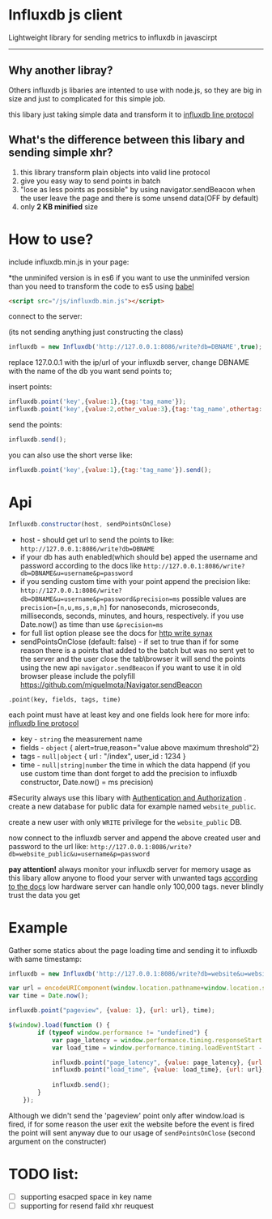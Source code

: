 # Influxdb js client
Lightweight library for sending metrics to influxdb in javascirpt

----------

## Why another libray?

Others influxdb js libaries are intented to use with node.js, so they are big in size and just to complicated for this simple job.

this libary just taking simple data and transform it to [influxdb line protocol](https://docs.influxdata.com/influxdb/v0.13/write_protocols/line/)

## What's the difference between this libary and sending simple xhr?

 1. this library transform plain objects into valid line protocol
 2. give you easy way to send points in batch
 3. "lose as less points as possible" by using navigator.sendBeacon when the user leave the page and there is some unsend data(OFF by default)
 4. only **2 KB minified** size

# How to use?

include influxdb.min.js in your page:

*the unminifed version is in es6 if you want to use the unminifed version than you need to transform the code to es5 using [babel](https://babeljs.io/repl/)
```html
<script src="/js/influxdb.min.js"></script>
```

connect to the server:

(its not sending anything just constructing the class)
```javascript
influxdb = new Influxdb('http://127.0.0.1:8086/write?db=DBNAME',true);
```
replace 127.0.0.1 with the ip/url of your influxdb server, change DBNAME with the name of the db you want send points to;

insert points:
```javascript
influxdb.point('key',{value:1},{tag:'tag_name'});
influxdb.point('key',{value:2,other_value:3},{tag:'tag_name',othertag:'some_value'});
```
send the points:

```javascript
influxdb.send();
```


you can also use the short verse like:

```javascript
influxdb.point('key',{value:1},{tag:'tag_name'}).send();
```

# Api

```javascript
Influxdb.constructor(host, sendPointsOnClose)
```

 - host - should get url to send the points to like: `http://127.0.0.1:8086/write?db=DBNAME`
  - if your db has auth enabled(which should be) apped the username and password according to the docs like `http://127.0.0.1:8086/write?db=DBNAME&u=username&p=password`
  - if you sending custom time with your point append the precision like:
 `http://127.0.0.1:8086/write?db=DBNAME&u=username&p=password&precision=ms` possible values are `precision=[n,u,ms,s,m,h]` for nanoseconds, microseconds, milliseconds, seconds, minutes, and hours, respectively. if you use Date.now() as time than use `&precision=ms`
 - for full list option please see the docs for [http write synax](https://docs.influxdata.com/influxdb/v0.13/write_protocols/write_syntax/#http)
 - sendPointsOnClose (default: false) - if set to true than if for some reason there is a points that added to the batch but was no sent yet to the server and the user close the tab\browser it will send the points using the new api `navigator.sendBeacon` if you want to use it in old browser please include the polyfill https://github.com/miguelmota/Navigator.sendBeacon 
 


````.point(key, fields, tags, time)````

each point must have at least key and one fields look here for more info: [influxdb line protocol](https://docs.influxdata.com/influxdb/v0.13/write_protocols/line/)

 - key - `string` the measurement name
 - fields - `object` { alert=true,reason="value above maximum threshold"2}
 - tags - `null|object` { url : "/index", user_id : 1234 }
 - time - `null|string|number` the time in which the data happend (if you use custom time than dont forget to add the precision to influxdb constructor, Date.now() = ms precision)

#Security
always use this libary with [Authentication and Authorization](https://docs.influxdata.com/influxdb/v0.13/administration/authentication_and_authorization/) .
create a new database for public data for example named `website_public`.

create a new user with only `WRITE` privilege for the `website_public` DB.

now connect to the influxdb server and append the above created user and password to the url like:
`http://127.0.0.1:8086/write?db=website_public&u=username&p=password`

**pay attention!** always monitor your influxdb server for memory usage as this libary allow anyone to flood your server with unwanted tags [according to the docs](https://docs.influxdata.com/influxdb/v0.13/guides/hardware_sizing/) low hardware server can handle only 100,000 tags.
never blindly trust the data you get

 
# Example
Gather some statics about the page loading time and sending it to influxdb with same timestamp:
```javascript
influxdb = new Influxdb('http://127.0.0.1:8086/write?db=website&u=website_public&p=12341234&precision=ms',true);

var url = encodeURIComponent(window.location.pathname+window.location.search);
var time = Date.now();

influxdb.point("pageview", {value: 1}, {url: url}, time);

$(window).load(function () {
        if (typeof window.performance != "undefined") {
            var page_latency = window.performance.timing.responseStart - window.performance.timing.connectStart;
            var load_time = window.performance.timing.loadEventStart - window.performance.timing.navigationStart;

            influxdb.point("page_latency", {value: page_latency}, {url: url}, time);
            influxdb.point("load_time", {value: load_time}, {url: url}, time);
            
            influxdb.send();
        }
    });
```

Although we didn't send the 'pageview' point only after window.load is fired, if for some reason the user exit the website before the event is fired the point will sent anyway due to our usage of `sendPointsOnClose` (second argument on the constructer)

# TODO list:
- [ ] supporting esacped space in key name
- [ ] supporting for resend faild xhr reuquest
